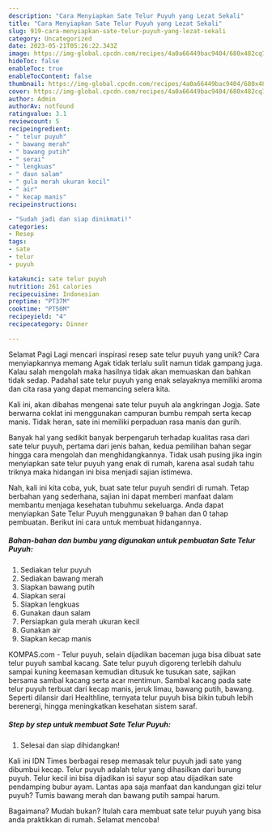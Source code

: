```yaml
---
description: "Cara Menyiapkan Sate Telur Puyuh yang Lezat Sekali"
title: "Cara Menyiapkan Sate Telur Puyuh yang Lezat Sekali"
slug: 919-cara-menyiapkan-sate-telur-puyuh-yang-lezat-sekali
category: Uncategorized
date: 2023-05-21T05:26:22.343Z
image: https://img-global.cpcdn.com/recipes/4a0a66449bac9404/680x482cq70/sate-telur-puyuh-foto-resep-utama.jpg
hideToc: false
enableToc: true
enableTocContent: false
thumbnail: https://img-global.cpcdn.com/recipes/4a0a66449bac9404/680x482cq70/sate-telur-puyuh-foto-resep-utama.jpg
cover: https://img-global.cpcdn.com/recipes/4a0a66449bac9404/680x482cq70/sate-telur-puyuh-foto-resep-utama.jpg
author: Admin
authorAv: notfound
ratingvalue: 3.1
reviewcount: 5
recipeingredient:
- " telur puyuh"
- " bawang merah"
- " bawang putih"
- " serai"
- " lengkuas"
- " daun salam"
- " gula merah ukuran kecil"
- " air"
- " kecap manis"
recipeinstructions:

- "Sudah jadi dan siap dinikmati!"
categories:
- Resep
tags:
- sate
- telur
- puyuh

katakunci: sate telur puyuh 
nutrition: 261 calories
recipecuisine: Indonesian
preptime: "PT37M"
cooktime: "PT50M"
recipeyield: "4"
recipecategory: Dinner

---
```



Selamat Pagi Lagi mencari inspirasi resep sate telur puyuh yang unik? Cara menyiapkannya memang Agak tidak terlalu sulit namun tidak gampang juga. Kalau salah mengolah maka hasilnya tidak akan memuaskan dan bahkan tidak sedap. Padahal sate telur puyuh yang enak selayaknya memiliki aroma dan cita rasa yang dapat memancing selera kita.


Kali ini, akan dibahas mengenai sate telur puyuh ala angkringan Jogja. Sate berwarna coklat ini menggunakan campuran bumbu rempah serta kecap manis. Tidak heran, sate ini memiliki perpaduan rasa manis dan gurih.

Banyak hal yang sedikit banyak berpengaruh terhadap kualitas rasa dari sate telur puyuh, pertama dari jenis bahan, kedua pemilihan bahan segar hingga cara mengolah dan menghidangkannya. Tidak usah pusing jika ingin menyiapkan sate telur puyuh yang enak di rumah, karena asal sudah tahu triknya maka hidangan ini bisa menjadi sajian istimewa.


Nah, kali ini kita coba, yuk, buat sate telur puyuh sendiri di rumah. Tetap berbahan yang sederhana, sajian ini dapat memberi manfaat dalam membantu menjaga kesehatan tubuhmu sekeluarga. Anda dapat menyiapkan Sate Telur Puyuh menggunakan 9 bahan dan 0 tahap pembuatan. Berikut ini cara untuk membuat hidangannya.

<!--inarticleads1-->

##### Bahan-bahan dan bumbu yang digunakan untuk pembuatan Sate Telur Puyuh:

1. Sediakan  telur puyuh
1. Sediakan  bawang merah
1. Siapkan  bawang putih
1. Siapkan  serai
1. Siapkan  lengkuas
1. Gunakan  daun salam
1. Persiapkan  gula merah ukuran kecil
1. Gunakan  air
1. Siapkan  kecap manis


KOMPAS.com - Telur puyuh, selain dijadikan baceman juga bisa dibuat sate telur puyuh sambal kacang. Sate telur puyuh digoreng terlebih dahulu sampai kuning keemasan kemudian ditusuk ke tusukan sate, sajikan bersama sambal kacang serta acar mentimun. Sambal kacang pada sate telur puyuh terbuat dari kecap manis, jeruk limau, bawang putih, bawang. Seperti dilansir dari Healthline, ternyata telur puyuh bisa bikin tubuh lebih berenergi, hingga meningkatkan kesehatan sistem saraf. 

<!--inarticleads2-->

##### Step by step untuk membuat Sate Telur Puyuh:


1. Selesai dan siap dihidangkan!

Kali ini IDN Times berbagai resep memasak telur puyuh jadi sate yang dibumbui kecap. Telur puyuh adalah telur yang dihasilkan dari burung puyuh. Telur kecil ini bisa dijadikan isi sayur sop atau dijadikan sate pendamping bubur ayam. Lantas apa saja manfaat dan kandungan gizi telur puyuh? Tumis bawang merah dan bawang putih sampai harum. 

Bagaimana? Mudah bukan? Itulah cara membuat sate telur puyuh yang bisa anda praktikkan di rumah. Selamat mencoba!
